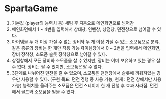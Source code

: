 # SpartaGame
1. 기본값 (player의 능력치 등) 세팅 후 자동으로 메인화면으로 넘어감
2. 메인화면에서 1 ~ 4번을 입력해서 상태창, 인벤창, 상점창, 던전창으로 넘어갈 수 있다.
3. 아이템을 두 개 이상 가질 수 없는 장비와 두 개 이상 가질 수 있는 소모품으로 분류.
   같은 종류의 장비는 한 개만 착용 가능
   아이템창에서 0 ~ 2번을 입력해서 메인화면, 장비 장착창, 소모품 슬롯 장착창으로 넘어갈 수 있다.
4. 상점창에서 모든 장비와 소모품을 살 수 있지만, 장비는 이미 보유하고 있는 경우 살 수 없다.
   장비는 팔 수 있지만, 소모품은 팔 수 없다.
5. 3단계로 나뉘어진 던전을 갈 수 있으며, 소모품은 던전창에서 슬롯에 끼워져있는 경우만 사용할 수 있다.
   (구현 목표: 던전 진행 중 사용 가능, 현재 : 던전 창에서만 사용 가능)
   능력치를 올려주는 소모품은 던전 스테이지 한 개 진행 후 효과 사라짐.
   던전에서 골드와 소모품을 얻을 수 있다.
